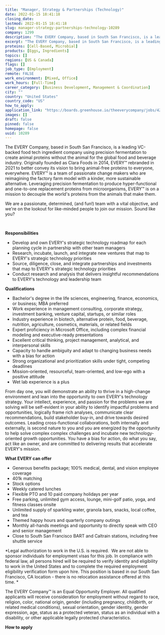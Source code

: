 ```yaml
---
title: "Manager, Strategy & Partnerships (Technology)"
date: 2022-01-15 18:41:18
closing_date: 
lastmod: 2022-01-15 18:41:18
slug: manager-strategy-partnerships-technology-10289
company: 1299
description: "The EVERY Company, based in South San Francisco, is a leading VC-backed food tech ingredient company using precision fermentation to create animal proteins without the animal for the global food and beverage industry. Originally founded as Clara Foods in 2014, EVERY™ rebranded in 2021 to better convey its vision to bring animal-free proteins to everyone, everywhere. EVERY™ is a team of passionate change makers who are reimagining the factory farm model with a kinder, more sustainable alternative."
excerpt: "The EVERY Company, based in South San Francisco, is a leading VC-backed food tech ingredient company using precision fermentation to create animal proteins without the animal for the global food and beverage industry. Originally founded as Clara Foods in 2014, EVERY™ rebranded in 2021 to better convey its vision to bring animal-free proteins to everyone, everywhere. EVERY™ is a team of passionate change makers who are reimagining the factory farm model with a kinder, more sustainable alternative."
proteins: [Cell-Based, Microbial]
products: [Eggs, Ingredients]
topics: []
regions: [US & Canada]
flags: []
job_type: [Employment]
remote: FALSE
work_environment: [Mixed, Office]
work_hours: [Full-Time]
career_category: [Business Development, Management & Coordination]
city: ""
country: "United States"
country_code: "US"
how_to_apply: 
application_link: "https://boards.greenhouse.io/theeverycompany/jobs/4275779004"
images: []
draft: false
pinned: false
homepage: false
uuid: 10289
---
```

The EVERY Company, based in South San Francisco, is a leading VC-backed
food tech ingredient company using precision fermentation to create
animal proteins without the animal for the global food and beverage
industry. Originally founded as Clara Foods in 2014, EVERY™ rebranded in
2021 to better convey its vision to bring animal-free proteins to
everyone, everywhere. EVERY™ is a team of passionate change makers who
are reimagining the factory farm model with a kinder, more sustainable
alternative. Leveraging precision fermentation to produce
hyper-functional and one-to-one replacement proteins from
microorganisms, EVERY™ is on a mission to decouple the world's proteins
from the animals that make them.

We are a passionate, determined, (and fun!) team with a vital objective,
and we\'re on the lookout for like-minded people to join our mission.
Sound like you?

 

**Responsibilities**

-   Develop and own EVERY's strategic technology roadmap for each
    planning cycle in partnership with other team managers
-   Research, incubate, launch, and integrate new ventures that map to
    EVERY's strategic technology priorities
-   Source, diligence, close, and integrate partnerships and investments
    that map to EVERY\'s strategic technology priorities
-   Conduct research and analysis that delivers insightful
    recommendations to EVERY\'s technology and leadership team

**Qualifications**

-   Bachelor\'s degree in the life sciences, engineering, finance,
    economics, or business; MBA preferred
-   Work experience in management consulting, corporate strategy,
    investment banking, venture capital, startups, or similar roles
-   Industry experience in biotech, alternative protein, food, beverage,
    nutrition, agriculture, cosmetics, materials, or related fields
-   Expert proficiency in Microsoft Office, including complex financial
    modeling and executive-ready presentations
-   Excellent critical thinking, project management, analytical, and
    interpersonal skills
-   Capacity to handle ambiguity and adapt to changing business needs
    with a bias for action
-   Strong organizational and prioritization skills under tight,
    competing deadlines
-   Mission-oriented, resourceful, team-oriented, and low-ego with a
    positive attitude
-   Wet lab experience is a plus

From day one, you will demonstrate an ability to thrive in a high-change
environment and lean into the opportunity to own EVERY's technology
strategy. Your intellect, experience, and passion for the problems we
are solving will be self-evident in your ability to identify impactful
problems and opportunities, logically frame rich analyses, communicate
clear recommendations, build stakeholder buy-in, and drive towards
desired outcomes. Leading cross-functional collaborations, both
internally and externally, is second nature to you and you are energized
by the opportunity to help solve complex complex challenges and incubate
new technology-oriented growth opportunities. You have a bias for
action, do what you say, act like an owner, and are committed to
delivering results that accelerate EVERY's mission.

**What EVERY can offer**

-   Generous benefits package; 100% medical, dental, and vision employee
    coverage
-   401k matching
-   Stock options
-   Weekly catered lunches
-   Flexible PTO and 10 paid company holidays per year
-   Free parking, unlimited gym access, lounge, mini-golf patio, yoga,
    and fitness classes onsite
-   Unlimited supply of sparkling water, granola bars, snacks, local
    coffee, and tea
-   Themed happy hours and quarterly company outings
-   Monthly all-hands meetings and opportunity to directly speak with
    CEO and senior management
-   Close to South San Francisco BART and Caltrain stations, including
    free shuttle service

*Legal authorization to work in the U.S. is required.  We are not able
to sponsor individuals for employment visas for this job. In compliance
with federal law, all persons hired will be required to verify identity
and eligibility to work in the United States and to complete the
required employment eligibility verification form upon hire. This
position is based in our South San Francisco, CA location - there is no
relocation assistance offered at this time. *

The EVERY Company™ is an Equal Opportunity Employer. All qualified
applicants will receive consideration for employment without regard to
race, religion, color, national origin, gender (including pregnancy,
childbirth, or related medical conditions), sexual orientation, gender
identity, gender expression, age, status as a protected veteran, status
as an individual with a disability, or other applicable legally
protected characteristics.


**How to apply**



